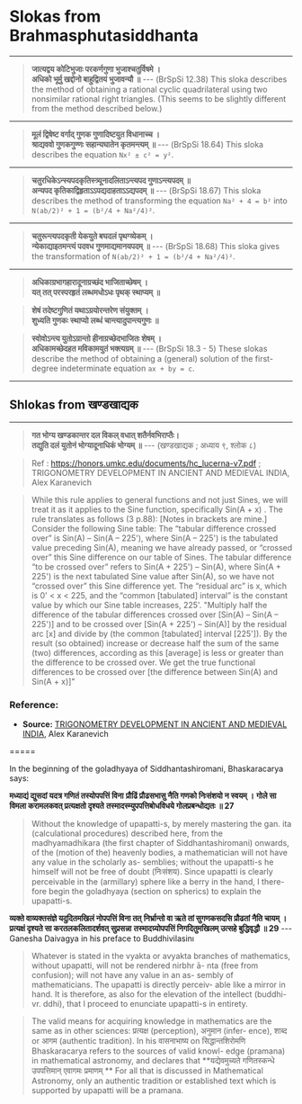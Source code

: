 # Slokas from Brahmasphutasiddhanta

---

> **जात्यद्वय कोटिभुजाः परकर्णगुणा भुजाश्चतुर्विषमे ।**  
> **अधिको भूर्मु खद्दोनो बाहुद्वितयं भुजावन्यौ ॥**  --- (BrSpSi 12.38)
> This sloka describes the method of obtaining a rational cyclic quadrilateral using two nonsimilar rational right triangles. (This seems to be slightly different from the method described below.)

---

> **मूलं द्विषेष्ट वर्गाद् गुणक गुणादिष्टयुत विधानाच्च ।**  
> **श्राद्यववो गुणकगुण्णः सहान्यघातेन कृतमन्त्यम् ॥**  --- (BrSpSi 18.64)
> This sloka describes the equation `Nx² ± c² = y²`.

---

> **चतुरधिकेऽन्स्यपदकृतिस्त्र्यूनादलिताऽन्त्यपद गुणाऽन्त्यपदम् ॥**  
> **अन्यपद कृतिकाद्विहृताऽऽपद्यदाहताऽऽद्यपदम् ॥**  --- (BrSpSi 18.67)
> This sloka describes the method of transforming the equation `Na² + 4 = b²` into `N(ab/2)² + 1 = (b²/4 + Na²/4)²`.

---

> **चतुरून्त्यपदकृती येकयुते बघदलं पृथग्व्येकम् ।**  
> **न्येकाद्याइतमन्त्यं पदवध गुणमाद्यमानयपदम् ॥** --- (BrSpSi 18.68)
> This sloka gives the transformation of `N(ab/2)² + 1 = (b²/4 + Na²/4)²`.

---

> **अधिकाग्रभागहारादूनाग्रच्छंद भाजिताच्छेषम् ।**  
> **यत् तत् परस्परहृतं लब्धमधोऽधः पृथक् स्थाप्यम् ॥**

> **शेषं तदेष्टगुणितं यथाऽग्रयोरन्तरेण संयुक्तम् ।**  
> **शुध्यति गुणकः स्थाप्यो लब्धं चान्त्यादुपान्त्यगुणः ॥**

> **स्वोवोऽन्त्य युतोऽग्रान्तो हीनाग्रच्छेदभाजितः शेषम् ।**  
> **अधिकामच्छेदहत मविकामयुतं भक्त्यग्रम् ॥**  --- (BrSpSi 18.3 - 5)
> These slokas describe the method of obtaining a (general) solution of the first-degree indeterminate equation `ax + by = c`.

---

## Shlokas from खण्डखाद्यक

---

> **गत भोग्य खण्डकान्तर दल विकल् वधात् शतैर्नवभिराप्तैः।**  
> **तद्युति दलं युतोनं भोग्यादूनाधिकं भोग्यम् ॥**  --- (खण्डखाद्यक ; अध्याय ९, श्लोक ८)

>Ref : https://honors.umkc.edu/documents/hc_lucerna-v7.pdf ; TRIGONOMETRY DEVELOPMENT IN ANCIENT AND
MEDIEVAL INDIA, Alex Karanevich

>While this rule applies to general functions and not just Sines, we will
treat it as it applies to the Sine function, specifically Sin(A + x) . The rule
translates as follows (3 p.88): [Notes in brackets are mine.]
Consider the following Sine table:
The “tabular difference crossed over” is Sin(A) – Sin(A – 225'),
where Sin(A – 225') is the tabulated value preceding Sin(A), meaning we
have already passed, or “crossed over” this Sine difference on our table of
Sines. The tabular difference “to be crossed over” refers to Sin(A + 225') –
Sin(A), where Sin(A + 225') is the next tabulated Sine value after Sin(A), so
we have not “crossed over” this Sine difference yet. The “residual arc” is x,
which is 0' < x < 225, and the “common [tabulated] interval” is the constant
value by which our Sine table increases, 225'.
>"Multiply half the difference of the tabular differences crossed
over [Sin(A) – Sin(A – 225')] and to be crossed over [Sin(A + 225') –
Sin(A)] by the residual arc [x] and divide by (the common [tabulated]
interval [225']). By the result (so obtained) increase or decrease half
the sum of the same (two) differences, according as this [average] is
less or greater than the difference to be crossed over. We get the true
functional differences to be crossed over [the difference between
Sin(A) and Sin(A + x)]"

### Reference:
- **Source:** [TRIGONOMETRY DEVELOPMENT IN ANCIENT AND MEDIEVAL INDIA](https://honors.umkc.edu/documents/hc_lucerna-v7.pdf), Alex Karanevich


=====


In the beginning of the goladhyaya of Siddhantashiromani, Bhaskaracarya says:

**मध्याद्यं द्युसदां यदत्र गणितं तस्योपपत्तिं विना**
**प्रौढिं प्रौढसभासु नैति गणको निःसंशयो न स्वयम् ।**
**गोले सा विमला करामलकवत् प्रत्यक्षतो दृश्यते**
**तस्मादस्म्युपपत्तिबोधविधये गोलप्रबन्धोद्यतः ॥ 27**
> Without the knowledge of upapatti-s, by merely mastering
> the gan. ita (calculational procedures) described here, from
> the madhyamadhikara (the first chapter of Siddhantashiromani)
> onwards, of the (motion of the) heavenly bodies, a
mathematician will not have any value in the scholarly as-
semblies; without the upapatti-s he himself will not be free
of doubt (निःसंशय). Since upapatti is clearly perceivable
in the (armillary) sphere like a berry in the hand, I there-
fore begin the goladhyaya (section on spherics) to explain the
upapatti-s.
>
**व्यक्ते वाव्यक्तसंज्ञे यदुदितमखिलं नोपपत्तिं विना तत्**
**निर्भ्रान्तो वा ऋते तां सुगणकसदसि प्रौढतां नैति चायम् ।**
**प्रत्यक्षं दृश्यते सा करतलकलितादर्शवत् सुप्रसन्ना**
**तस्मादग्र्योपपत्तिं निगदितुमखिलम् उत्सहे बुद्धिवृद्धौ ॥ 29** --- Ganesha Daivagya in his preface to Buddhivilasinı
>Whatever is stated in the vyakta or avyakta branches of
mathematics, without upapatti, will not be rendered nirbhr ̄a-
nta (free from confusion); will not have any value in an as-
sembly of mathematicians. The upapatti is directly perceiv-
able like a mirror in hand. It is therefore, as also for the
elevation of the intellect (buddhi-vr. ddhi), that I proceed to
enunciate upapatti-s in entirety.

>The valid means for acquiring knowledge in mathematics are
the same as in other sciences: प्रत्यक्ष (perception), अनुमान (infer-
ence), शाब्द or आगम (authentic tradition). In his वासनाभाष्य on
सिद्धान्तशिरोमणि Bhaskaracarya refers to the sources of valid knowl-
edge (pramana) in mathematical astronomy, and declares that
**यद्येवमुच्यते गणितस्कन्धे उपपत्तिमान् एवागमः प्रमाणम् **
>For all that is discussed in Mathematical Astronomy, only an
authentic tradition or established text which is supported by
upapatti will be a pramana.

